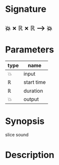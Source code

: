 # Signature
## 💥 × ℝ × ℝ ⟶ 💥

# Parameters

| type | name |
|------|------|
|💥|input|
|ℝ|start time|
|ℝ|duration|
|💥|output|

# Synopsis
slice sound

# Description
